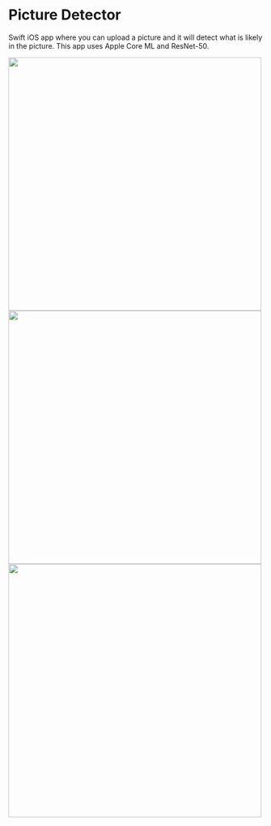 # Picture Detector

Swift iOS app where you can upload a picture and it will detect what is likely in the picture. This app uses Apple Core ML and ResNet-50.

<img src="https://github.com/iamfaisalh/picture-detector/assets/48667732/cedbfe0d-9ff3-4e7a-a202-9a3414ba1fc2" height="500">
<img src="https://github.com/iamfaisalh/picture-detector/assets/48667732/0bb2d531-b782-4ff0-ab2d-81ddb2c92e00" height="500">
<img src="https://github.com/iamfaisalh/picture-detector/assets/48667732/422cec2a-3d3c-42f1-9569-635dc479cd79" height="500">
